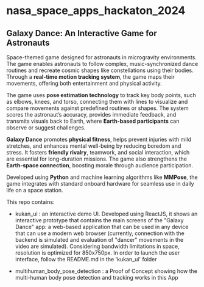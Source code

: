# nasa_space_apps_hackaton_2024

## Galaxy Dance: An Interactive Game for Astronauts

Space-themed game designed for astronauts in microgravity environments. The game enables astronauts to follow complex, music-synchronized dance routines and recreate cosmic shapes like constellations using their bodies. Through a **real-time motion tracking system**, the game maps their movements, offering both entertainment and physical activity.

The game uses **pose estimation technology** to track key body points, such as elbows, knees, and torso, connecting them with lines to visualize and compare movements against predefined routines or shapes. The system scores the astronaut’s accuracy, provides immediate feedback, and transmits visuals back to Earth, where **Earth-based participants** can observe or suggest challenges. 

**Galaxy Dance** promotes **physical fitness**, helps prevent injuries with mild stretches, and enhances mental well-being by reducing boredom and stress. It fosters **friendly rivalry**, teamwork, and social interaction, which are essential for long-duration missions. The game also strengthens the **Earth-space connection**, boosting morale through audience participation.

Developed using **Python** and machine learning algorithms like **MMPose**, the game integrates with standard onboard hardware for seamless use in daily life on a space station.


This repo contains:

  - kukan_ui : an interactive demo UI. Developed using ReactJS, it shows an interactive prototype that contains the main screens of the "Galaxy Dance" app: a web-based application that can be used in any device that can use a modern web browser (currently, connection with the backend is simulated and evaluation of "dancer" movements in the video are simulated). Considering bandwidth limitations in space, resolution is optimized for 850x750px. In order to launch the user interface, follow the README.md in the 'kukan_ui' folder

  - multihuman_body_pose_detection : a Proof of Concept showing how the multi-human body pose detection and tracking works in this App
